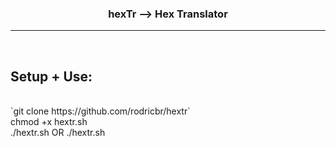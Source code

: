 <h3 align="center">hexTr --> Hex Translator</h3>
<hr>
</br>

## Setup + Use:

</br>
`git clone https://github.com/rodricbr/hextr` </br>
chmod +x hextr.sh </br>
./hextr.sh <hex> OR ./hextr.sh </br>
